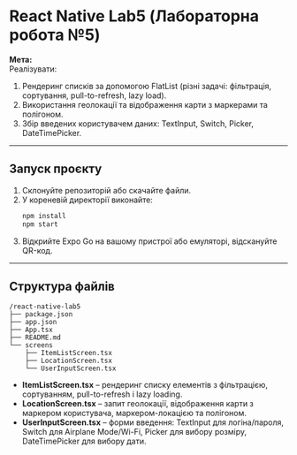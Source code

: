 # React Native Lab5 (Лабораторна робота №5)

**Мета:**  
Реалізувати:
1. Рендеринг списків за допомогою FlatList (різні задачі: фільтрація, сортування, pull-to-refresh, lazy load).
2. Використання геолокації та відображення карти з маркерами та полігоном.
3. Збір введених користувачем даних: TextInput, Switch, Picker, DateTimePicker.

---

## Запуск проєкту

1. Склонуйте репозиторій або скачайте файли.
2. У кореневій директорії виконайте:
   ```bash
   npm install
   npm start
   ```
3. Відкрийте Expo Go на вашому пристрої або емуляторі, відскануйте QR-код.

---

## Структура файлів

```
/react-native-lab5
├── package.json
├── app.json
├── App.tsx
├── README.md
└── screens
    ├── ItemListScreen.tsx
    ├── LocationScreen.tsx
    └── UserInputScreen.tsx
```

- **ItemListScreen.tsx** – рендеринг списку елементів з фільтрацією, сортуванням, pull-to-refresh і lazy loading.
- **LocationScreen.tsx** – запит геолокації, відображення карти з маркером користувача, маркером-локацією та полігоном.
- **UserInputScreen.tsx** – форми введення: TextInput для логіна/пароля, Switch для Airplane Mode/Wi-Fi, Picker для вибору розміру, DateTimePicker для вибору дати.
